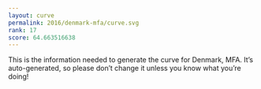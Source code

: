 ```yaml
---
layout: curve
permalink: 2016/denmark-mfa/curve.svg
rank: 17
score: 64.663516638
---
```


This is the information needed to generate the curve for Denmark, MFA. It’s
auto-generated, so please don’t change it unless you know what you’re
doing!

